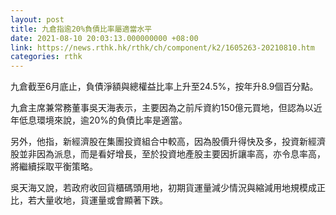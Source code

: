```yaml
---
layout: post
title: 九倉指逾20%負債比率屬適當水平
date: 2021-08-10 20:03:13.000000000 +08:00
link: https://news.rthk.hk/rthk/ch/component/k2/1605263-20210810.htm
categories: rthk
---
```


九倉截至6月底止，負債淨額與總權益比率上升至24.5%，按年升8.9個百分點。

九倉主席兼常務董事吳天海表示，主要因為之前斥資約150億元買地，但認為以近年低息環境來說，逾20%的負債比率是適當。

另外，他指，新經濟股在集團投資組合中較高，因為股價升得快及多，投資新經濟股並非因為派息，而是看好增長，至於投資地產股主要因折讓率高，亦令息率高，將繼續採取平衡策略。

吳天海又說，若政府收回貨櫃碼頭用地，初期貨運量減少情況與縮減用地規模成正比，若大量收地，貨運量或會顯著下跌。
